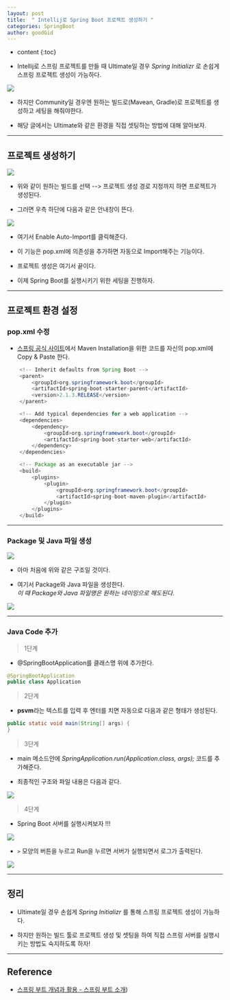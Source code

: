 ```yaml
---
layout: post
title:  " Intellij로 Spring Boot 프로젝트 생성하기 "
categories: SpringBoot
author: goodGid
---
```

* content
{:toc}

* Intellij로 스프링 프로젝트를 만들 때 Ultimate일 경우 *Spring Initializr* 로 손쉽게 스프링 프로젝트 생성이 가능하다.

![](/assets/img/java/springboot_initializr_1.png)

* 하지만 Community일 경우엔 원하는 빌드로(Mavean, Gradle)로 프로젝트를 생성하고 세팅을 해줘야한다.

* 해당 글에서는 Ultimate와 같은 환경을 직접 셋팅하는 방법에 대해 알아보자.








---

## 프로젝트 생성하기

![](/assets/img/java/springboot_initializr_2.png)

* 위와 같이 원하는 빌드를 선택 --> 프로젝트 생성 경로 지정까지 하면 프로젝트가 생성된다.

* 그러면 우측 하단에 다음과 같은 안내창이 뜬다.

![](/assets/img/java/springboot_initializr_3.png)

* 여기서 Enable Auto-Import를 클릭해준다.

* 이 기능은 pop.xml에 의존성을 추가하면 자동으로 Import해주는 기능이다.

* 프로젝트 생성은 여기서 끝이다. 

* 이제 Spring Boot를 실행시키기 위한 세팅을 진행하자.

---

## 프로젝트 환경 설정

### pop.xml 수정

* [스프링 공식 사이트](https://docs.spring.io/spring-boot/docs/2.1.3.RELEASE/reference/htmlsingle/#getting-started-maven-installation)에서 Maven Installation을 위한 코드를 자신의 pop.xml에 Copy & Paste 한다.

``` java
  	<!-- Inherit defaults from Spring Boot -->
	<parent>
		<groupId>org.springframework.boot</groupId>
		<artifactId>spring-boot-starter-parent</artifactId>
		<version>2.1.3.RELEASE</version>
	</parent>

	<!-- Add typical dependencies for a web application -->
	<dependencies>
		<dependency>
			<groupId>org.springframework.boot</groupId>
			<artifactId>spring-boot-starter-web</artifactId>
		</dependency>
	</dependencies>

	<!-- Package as an executable jar -->
	<build>
		<plugins>
			<plugin>
				<groupId>org.springframework.boot</groupId>
				<artifactId>spring-boot-maven-plugin</artifactId>
			</plugin>
		</plugins>
	</build>
```

---

### Package 및 Java 파일 생성

![](/assets/img/java/springboot_initializr_4.png)

* 아마 처음에 위와 같은 구조일 것이다.

* 여기서 Package와 Java 파일을 생성한다. <br> *이 때 Package와 Java 파일명은 원하는 네이밍으로 해도된다.*

![](/assets/img/java/springboot_initializr_5.png)

---

### Java Code 추가

> 1단계 

* @SpringBootApplication를 클래스명 위에 추가한다.

``` java
@SpringBootApplication
public class Application
```


> 2단계

* **psvm**라는 텍스트를 입력 후 엔터를 치면 자동으로 다음과 같은 형태가 생성된다.

``` java
public static void main(String[] args) {
}
```



> 3단계

* main 메소드안에 *SpringApplication.run(Application.class, args);* 코드를 추가해준다.

* 최종적인 구조와 파일 내용은 다음과 같다.

![](/assets/img/java/springboot_initializr_6.png)
 
> 4단계 

* Spring Boot 서버를 실행시켜보자 !!!

![](/assets/img/java/springboot_initializr_7.png)

* `>` 모양의 버튼을 누르고 Run을 누르면 서버가 실행되면서 로그가 출력된다.

![](/assets/img/java/springboot_initializr_8.png)

---

## 정리

* Ultimate일 경우 손쉽게 *Spring Initializr* 를 통해 스프링 프로젝트 생성이 가능하다.

* 하지만 원하는 빌드 툴로 프로젝트 생성 및 셋팅을 하여 직접 스프링 서버를 실행시키는 방법도 숙지하도록 하자! 

---

## Reference

* [스프링 부트 개념과 활용 - 스프링 부트 소개](https://www.inflearn.com/course/%EC%8A%A4%ED%94%84%EB%A7%81%EB%B6%80%ED%8A%B8/))
